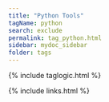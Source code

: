```yaml
---
title: "Python Tools"
tagName: python
search: exclude
permalink: tag_python.html
sidebar: mydoc_sidebar
folder: tags
---
```

{% include taglogic.html %}

{% include links.html %}
